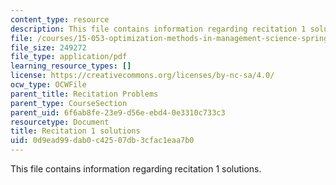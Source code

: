 ```yaml
---
content_type: resource
description: This file contains information regarding recitation 1 solutions.
file: /courses/15-053-optimization-methods-in-management-science-spring-2013/0d9ead99dab0c42507db3cfac1eaa7b0_MIT15_053S13_rec01sol.pdf
file_size: 249272
file_type: application/pdf
learning_resource_types: []
license: https://creativecommons.org/licenses/by-nc-sa/4.0/
ocw_type: OCWFile
parent_title: Recitation Problems
parent_type: CourseSection
parent_uid: 6f6ab8fe-23e9-d56e-ebd4-0e3310c733c3
resourcetype: Document
title: Recitation 1 solutions
uid: 0d9ead99-dab0-c425-07db-3cfac1eaa7b0
---
```

This file contains information regarding recitation 1 solutions.